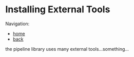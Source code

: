 Installing External Tools
=========================

Navigation:
* [home](../index.md)
* [back](getting-started.md)

the pipeline library uses many external tools...something...
